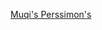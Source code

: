 
[Muqi's Perssimon's](https://www.smithsonianmag.com/smart-news/japans-zen-mona-lisa-makes-a-rare-and-brief-visit-to-the-united-states-180983315/)


